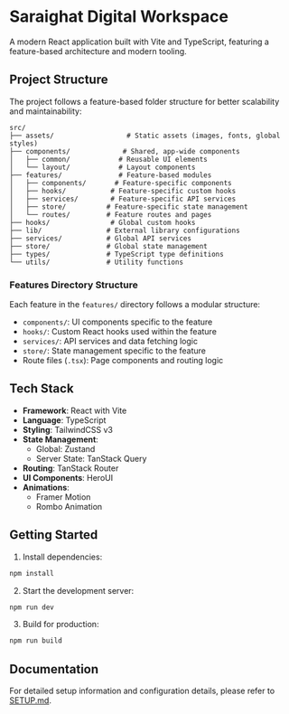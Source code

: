 # Saraighat Digital Workspace

A modern React application built with Vite and TypeScript, featuring a feature-based architecture and modern tooling.

## Project Structure

The project follows a feature-based folder structure for better scalability and maintainability:

```
src/
├── assets/                  # Static assets (images, fonts, global styles)
├── components/             # Shared, app-wide components
│   ├── common/            # Reusable UI elements
│   └── layout/            # Layout components
├── features/              # Feature-based modules
│   ├── components/       # Feature-specific components
│   ├── hooks/           # Feature-specific custom hooks
│   ├── services/        # Feature-specific API services
│   ├── store/          # Feature-specific state management
│   └── routes/         # Feature routes and pages
├── hooks/               # Global custom hooks
├── lib/                # External library configurations
├── services/           # Global API services
├── store/              # Global state management
├── types/              # TypeScript type definitions
└── utils/              # Utility functions
```

### Features Directory Structure

Each feature in the `features/` directory follows a modular structure:

- `components/`: UI components specific to the feature
- `hooks/`: Custom React hooks used within the feature
- `services/`: API services and data fetching logic
- `store/`: State management specific to the feature
- Route files (`.tsx`): Page components and routing logic

## Tech Stack

- **Framework**: React with Vite
- **Language**: TypeScript
- **Styling**: TailwindCSS v3
- **State Management**:
  - Global: Zustand
  - Server State: TanStack Query
- **Routing**: TanStack Router
- **UI Components**: HeroUI
- **Animations**:
  - Framer Motion
  - Rombo Animation

## Getting Started

1. Install dependencies:

```bash
npm install
```

2. Start the development server:

```bash
npm run dev
```

3. Build for production:

```bash
npm run build
```

## Documentation

For detailed setup information and configuration details, please refer to [SETUP.md](./SETUP.md).
